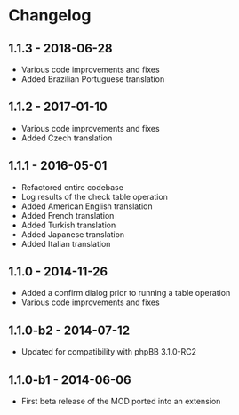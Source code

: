 # Changelog

## 1.1.3 - 2018-06-28

- Various code improvements and fixes
- Added Brazilian Portuguese translation

## 1.1.2 - 2017-01-10

- Various code improvements and fixes
- Added Czech translation

## 1.1.1 - 2016-05-01

- Refactored entire codebase
- Log results of the check table operation
- Added American English translation
- Added French translation
- Added Turkish translation
- Added Japanese translation
- Added Italian translation

## 1.1.0 - 2014-11-26

- Added a confirm dialog prior to running a table operation
- Various code improvements and fixes

## 1.1.0-b2 - 2014-07-12

- Updated for compatibility with phpBB 3.1.0-RC2

## 1.1.0-b1 - 2014-06-06

- First beta release of the MOD ported into an extension
